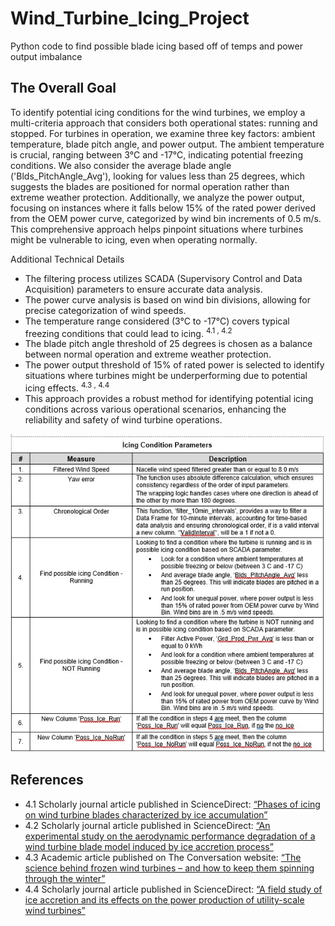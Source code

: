 # Wind_Turbine_Icing_Project
Python code to find possible blade icing based off of temps and power output imbalance

## The Overall Goal
To identify potential icing conditions for the wind turbines, we employ a multi-criteria approach that considers both operational states: running and stopped. For turbines in operation, we examine three key factors: ambient temperature, blade pitch angle, and power output. The ambient temperature is crucial, ranging between 3°C and -17°C, indicating potential freezing conditions. We also consider the average blade angle ('Blds_PitchAngle_Avg'), looking for values less than 25 degrees, which suggests the blades are positioned for normal operation rather than extreme weather protection. Additionally, we analyze the power output, focusing on instances where it falls below 15% of the rated power derived from the OEM power curve, categorized by wind bin increments of 0.5 m/s. This comprehensive approach helps pinpoint situations where turbines might be vulnerable to icing, even when operating normally.

Additional Technical Details
- The filtering process utilizes SCADA (Supervisory Control and Data Acquisition) parameters to ensure accurate data analysis.
- The power curve analysis is based on wind bin divisions, allowing for precise categorization of wind speeds.
- The temperature range considered (3°C to -17°C) covers typical freezing conditions that could lead to icing. <sup>4.1 , 4.2</sup>
- The blade pitch angle threshold of 25 degrees is chosen as a balance between normal operation and extreme weather protection.
- The power output threshold of 15% of rated power is selected to identify situations where turbines might be underperforming due to potential icing effects. <sup>4.3 , 4.4</sup> 
- This approach provides a robust method for identifying potential icing conditions across various operational scenarios, enhancing the reliability and safety of wind turbine operations.

![Parameters Table.png](https://github.com/BBartee75/Wind_Turbine_Icing_Project/blob/main/Parameters%20Table.jpg)

## References
- 4.1  Scholarly journal article published in ScienceDirect: [“Phases of icing on wind turbine blades characterized by ice accumulation”](https://www.sciencedirect.com/science/article/abs/pii/S096014810900408X)
- 4.2 Scholarly journal article published in ScienceDirect: [“An experimental study on the aerodynamic performance degradation of a wind turbine blade model induced by ice accretion process”](https://www.sciencedirect.com/science/article/abs/pii/S0960148118312163)
- 4.3  Academic article published on The Conversation website: [“The science behind frozen wind turbines – and how to keep them spinning through the winter”](https://theconversation.com/the-science-behind-frozen-wind-turbines-and-how-to-keep-them-spinning-through-the-winter-156520)
- 4.4  Scholarly journal article published in ScienceDirect: [“A field study of ice accretion and its effects on the power production of utility-scale wind turbines”](https://www.sciencedirect.com/science/article/abs/pii/S0960148120319406?via%3Dihub)
